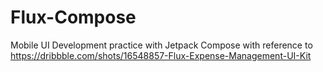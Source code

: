 # Flux-Compose
Mobile UI Development practice with Jetpack Compose with reference to https://dribbble.com/shots/16548857-Flux-Expense-Management-UI-Kit
